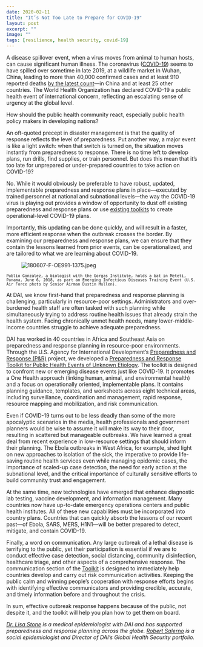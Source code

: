 ```yaml
---
date: 2020-02-11
title: "It’s Not Too Late to Prepare for COVID-19"
layout: post
excerpt: ""
image: ""
tags: [resilience, health security, covid-19]
---
```

<p>A disease spillover event, when a virus moves from animal to human hosts, can cause significant human illness. The coronavirus (<a href="https://www.washingtonpost.com/world/asia_pacific/coronavirus-china-live-updates/2020/02/11/2b8de3ba-4c5c-11ea-b721-9f4cdc90bc1c_story.html#link-UAE2L4TXVM66ZCWBDEDWDX422I">COVID-19</a>) seems to have spilled over sometime in late 2019, at a wildlife market in Wuhan, China, leading to more than 40,000 confirmed cases and at least 910 reported deaths <a href="https://multimedia.scmp.com/infographics/news/china/article/3047038/wuhan-virus/index.html">by the latest count</a>—in China and at least 25 other countries. The World Health Organization has declared COVID-19 a public health event of international concern, reflecting an escalating sense of urgency at the global level.</p><p>How should the public health community react, especially public health policy makers in developing nations?</p><p>An oft-quoted precept in disaster management is that the quality of response reflects the level of preparedness. Put another way, a major event is like a light switch: when that switch is turned on, the situation moves instantly from preparedness to response. There is no time left to develop plans, run drills, find supplies, or train personnel. But does this mean that it’s too late for unprepared or under-prepared countries to take action on COVID-19?</p><p>No. While it would obviously be preferable to have robust, updated, implementable preparedness and response plans in place—executed by trained personnel at national and subnational levels—the way the COVID-19 virus is playing out provides a window of opportunity to dust off existing preparedness and response plans or use <a href="https://www.onehealthapp.org/resources">existing toolkits</a> to create operational-level COVID-19 plans.</p><p>Importantly, this updating can be done quickly, and will result in a faster, more efficient response when the outbreak crosses the border. By examining our preparedness and response plans, we can ensure that they contain the lessons learned from prior events, can be operationalized, and are tailored to what we are learning about COVID-19.</p><figure class="kg-card kg-image-card"><img src="https://pubs.ghost.io/uploads/180607-F-OE991-1375.jpeg" class="kg-image" alt="180607-F-OE991-1375.jpeg" loading="lazy"></figure><p><code><code>Publio Gonzalez, a biologist with the Gorgas Institute, holds a bat in Meteti, Panama, June 6, 2018, as part an Emerging Infectious Diseases Training Event (U.S. Air Force photo by Senior Airman Dustin Mullen).</code></code></p><p>At DAI, we know first-hand that preparedness and response planning is challenging, particularly in resource-poor settings. Administrators and over-burdened health staff are often tasked with such planning while simultaneously trying to address routine health issues that already strain the health system. Facing chronically unmet health needs, many lower-middle-income countries struggle to achieve adequate preparedness.</p><p>DAI has worked in 40 countries in Africa and Southeast Asia on preparedness and response planning in resource-poor environments. Through the U.S. Agency for International Development’s <a href="https://www.dai.com/our-work/projects/worldwide-preparedness-and-response-pr">Preparedness and Response (P&amp;R)</a> project, we developed a <a href="https://s3.amazonaws.com/one-health-app/static/docs/toolkits/Preparedness_and_Response_Toolkit/Preparedness_and_Response_Toolkit_complete.pdf">Preparedness and Response Toolkit for Public Health Events of Unknown Etiology</a>. The toolkit is designed to confront new or emerging disease events just like COVID-19. It promotes a One Health approach (linking human, animal, and environmental health) and a focus on operationally oriented, implementable plans. It contains planning guidance, templates, and worksheets across eight technical areas, including surveillance, coordination and management, rapid response, resource mapping and mobilization, and risk communication.</p><p>Even if COVID-19 turns out to be less deadly than some of the more apocalyptic scenarios in the media, health professionals and government planners would be wise to assume it will make its way to their door, resulting in scattered but manageable outbreaks. We have learned a great deal from recent experience in low-resource settings that should inform their planning. The Ebola outbreaks in West Africa, for example, shed light on new approaches to isolation of the sick, the imperative to provide life-saving routine health services even while managing epidemic cases, the importance of scaled-up case detection, the need for early action at the subnational level, and the critical importance of culturally sensitive efforts to build community trust and engagement.</p><p>At the same time, new technologies have emerged that enhance diagnostic lab testing, vaccine development, and information management. Many countries now have up-to-date emergency operations centers and public health institutes. All of these new capabilities must be incorporated into country plans. Countries that can quickly absorb the lessons of our recent past—of Ebola, SARS, MERS, H1N1—will be better prepared to detect, mitigate, and contain COVID-19.</p><p>Finally, a word on communication. Any large outbreak of a lethal disease is terrifying to the public, yet their participation is essential if we are to conduct effective case detection, social distancing, community disinfection, healthcare triage, and other aspects of a comprehensive response. The communication section of the <a href="https://s3.amazonaws.com/one-health-app/static/docs/toolkits/Preparedness_and_Response_Toolkit/Preparedness_and_Response_Toolkit_complete.pdf">Toolkit</a> is designed to immediately help countries develop and carry out risk communication activities. Keeping the public calm and winning people’s cooperation with response efforts begins with identifying effective communicators and providing credible, accurate, and timely information before and throughout the crisis.</p><p>In sum, effective outbreak response happens because of the public, not despite it, and the toolkit will help you plan how to get them on board.</p><p><em><a href="https://www.dai.com/who-we-are/our-team/lisa-stone">Dr. Lisa Stone</a> is a medical epidemiologist with DAI and has supported preparedness and response planning across the globe. <a href="https://www.dai.com/who-we-are/our-team/robert-salerno">Robert Salerno</a> is a social epidemiologist and Director of DAI’s Global Health Security portfolio.</em></p>
  
